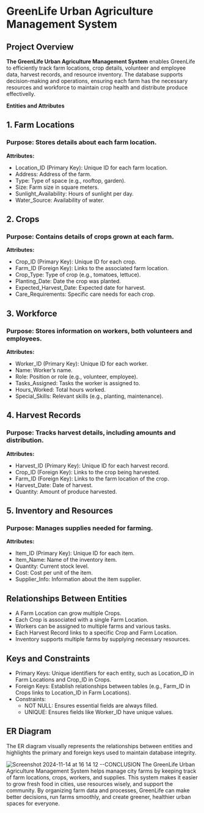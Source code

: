 

# GreenLife Urban Agriculture Management System
## Project Overview
**The GreenLife Urban Agriculture Management System** enables GreenLife to efficiently track farm locations, crop details, volunteer and employee data, harvest records, and resource inventory. 
The database supports decision-making and operations, ensuring each farm has the necessary resources and workforce to maintain crop health and distribute produce effectivelly.

**Entities and Attributes**
## 1. Farm Locations
### Purpose: Stores details about each farm location.
**Attributes:**
- Location_ID (Primary Key): Unique ID for each farm location.
- Address: Address of the farm.
- Type: Type of space (e.g., rooftop, garden).
- Size: Farm size in square meters.
- Sunlight_Availability: Hours of sunlight per day.
- Water_Source: Availability of water.

## 2. Crops
### Purpose: Contains details of crops grown at each farm.
**Attributes:**
- Crop_ID (Primary Key): Unique ID for each crop.
- Farm_ID (Foreign Key): Links to the associated farm location.
- Crop_Type: Type of crop (e.g., tomatoes, lettuce).
- Planting_Date: Date the crop was planted.
- Expected_Harvest_Date: Expected date for harvest.
- Care_Requirements: Specific care needs for each crop.

## 3. Workforce
### Purpose: Stores information on workers, both volunteers and employees.
**Attributes:**
- Worker_ID (Primary Key): Unique ID for each worker.
- Name: Worker’s name.
- Role: Position or role (e.g., volunteer, employee).
- Tasks_Assigned: Tasks the worker is assigned to.
- Hours_Worked: Total hours worked.
- Special_Skills: Relevant skills (e.g., planting, maintenance).

## 4. Harvest Records
### Purpose: Tracks harvest details, including amounts and distribution.
**Attributes:**
- Harvest_ID (Primary Key): Unique ID for each harvest record.
- Crop_ID (Foreign Key): Links to the crop being harvested.
- Farm_ID (Foreign Key): Links to the farm location of the crop.
- Harvest_Date: Date of harvest.
- Quantity: Amount of produce harvested.

## 5. Inventory and Resources
### Purpose: Manages supplies needed for farming.
**Attributes:**
- Item_ID (Primary Key): Unique ID for each item.
- Item_Name: Name of the inventory item.
- Quantity: Current stock level.
- Cost: Cost per unit of the item.
- Supplier_Info: Information about the item supplier.

## Relationships Between Entities

- A Farm Location can grow multiple Crops.
- Each Crop is associated with a single Farm Location.
- Workers can be assigned to multiple farms and various tasks.
- Each Harvest Record links to a specific Crop and Farm Location.
- Inventory supports multiple farms by supplying necessary resources.

## Keys and Constraints

- Primary Keys: Unique identifiers for each entity, such as Location_ID in Farm Locations and Crop_ID in Crops.
- Foreign Keys: Establish relationships between tables (e.g., Farm_ID in Crops links to Location_ID in Farm Locations).
- Constraints:
  - NOT NULL: Ensures essential fields are always filled.
  - UNIQUE: Ensures fields like Worker_ID have unique values.

## ER Diagram
The ER diagram visually represents the relationships between entities and highlights the primary and foreign keys used to maintain database integrity.

![Screenshot 2024-11-14 at 16 14 12](https://github.com/user-attachments/assets/09014c21-3b20-460a-9f96-1b5778623a15)
--CONCLUSION
The GreenLife Urban Agriculture Management System helps manage city farms by keeping track of farm locations, crops, workers, and supplies. This system makes it easier to grow fresh food in cities, use resources wisely, and support the community. By organizing farm data and processes, GreenLife can make better decisions, run farms smoothly, and create greener, healthier urban spaces for everyone.
